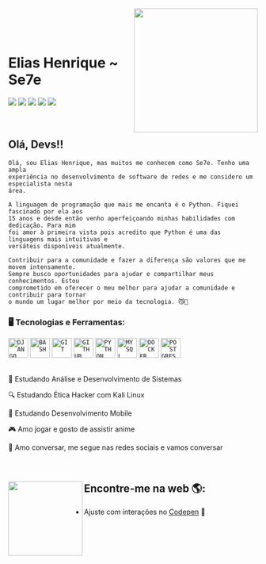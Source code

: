 <img align="right" width="250px" style="margin-top:-20px"
    src="https://cdn.discordapp.com/attachments/1016772288865112164/1131961735595696240/Design_sem_nome.png">

</br>
</br>

<div dsplay="inline-block">
    <h1 align="left">Elias Henrique ~ Se7e</h1>
  <a href="https://www.youtube.com/channel/UC_zGKomtaqTIpiqMDtYJ2Zw" target="_blank"><img src="https://img.shields.io/badge/YouTube-FF0000?style=for-the-badge&logo=youtube&logoColor=white" target="_blank"></a>
  <a href="https://www.instagram.com/eliashenriquesh" target="_blank"><img src="https://img.shields.io/badge/-Instagram-%23E4405F?style=for-the-badge&logo=instagram&logoColor=white" target="_blank"></a>
 <a href="https://discord.gg/SMHCFumDDK" target="_blank"><img src="https://img.shields.io/badge/Discord-7289DA?style=for-the-badge&logo=discord&logoColor=white" target="_blank"></a> 
  <a href = "mailto:eliashenrique.pyc@gmail.com"><img src="https://img.shields.io/badge/-Gmail-%23333?style=for-the-badge&logo=gmail&logoColor=white" target="_blank"></a>
  <a href="https://www.linkedin.com/in/elias-henrique-moreira-167381194" target="_blank"><img src="https://img.shields.io/badge/-LinkedIn-%230077B5?style=for-the-badge&logo=linkedin&logoColor=white" target="_blank"></a> 
  
</div>
</br>
</br>

## Olá, Devs!!


```
Olá, sou Elias Henrique, mas muitos me conhecem como Se7e. Tenho uma ampla 
experiência no desenvolvimento de software de redes e me considero um especialista nesta 
área.

A linguagem de programação que mais me encanta é o Python. Fiquei fascinado por ela aos 
15 anos e desde então venho aperfeiçoando minhas habilidades com dedicação. Para mim 
foi amor à primeira vista pois acredito que Python é uma das linguagens mais intuitivas e 
versáteis disponíveis atualmente.

Contribuir para a comunidade e fazer a diferença são valores que me movem intensamente. 
Sempre busco oportunidades para ajudar e compartilhar meus conhecimentos. Estou 
comprometido em oferecer o meu melhor para ajudar a comunidade e contribuir para tornar 
o mundo um lugar melhor por meio da tecnologia. 😼🔮
```

### 🖥️ Tecnologias e Ferramentas: 
<code><img width="40px" src="https://cdn.jsdelivr.net/gh/devicons/devicon/icons/django/django-plain.svg" title = "DJANGO"/></code>
<code><img width="40px" src="https://cdn.jsdelivr.net/gh/devicons/devicon/icons/bash/bash-original.svg" title = "BASH"/></code>
<code><img width="40px" src="https://cdn.jsdelivr.net/gh/devicons/devicon/icons/git/git-original.svg" title = "GIT"/></code>
<code><img width="40px" src="https://cdn.jsdelivr.net/gh/devicons/devicon/icons/github/github-original.svg" title = "GITHUB"/></code>
<code><img width="40px" src="https://cdn.jsdelivr.net/gh/devicons/devicon/icons/python/python-original.svg" title = "PYTHON"/></code>
<code><img width="40px" src="https://cdn.jsdelivr.net/gh/devicons/devicon/icons/mysql/mysql-original.svg" title = "MYSQL"/></code>
<code><img width="40px" src="https://cdn.jsdelivr.net/gh/devicons/devicon/icons/docker/docker-original.svg" title = "DOCKER"/></code>
<code><img width="40px" src="https://cdn.jsdelivr.net/gh/devicons/devicon/icons/postgresql/postgresql-original.svg" title = "POSTGRES"/></code>
</br>
</br>
<div display="inline-block">
  <p align="left">📘 Estudando Análise e Desenvolvimento de Sistemas</p>
  <p align="left">🔍 Estudando Ética Hacker com Kali Linux</p>
  <p align="left">📱 Estudando Desenvolvimento Mobile</p>
  <p align="left">🎮 Amo jogar e gosto de assistir anime</p>
  <p align="left">💛 Amo conversar, me segue nas redes sociais e vamos conversar</p>
</div>

<br>

## Encontre-me na web 🌎:<img align="left" width="150" height="150" src="https://cdn.discordapp.com/attachments/1016772288865112164/1133025421869465790/octocat-1690204667624.png"></a>
- Ajuste com interações no <a href="https://codepen.io/elias-henrique"> Codepen</a> 🏓



